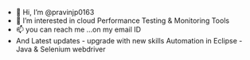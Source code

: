 - 👋 Hi, I’m @pravinjp0163
- 👀 I’m interested in cloud Performance Testing & Monitoring Tools 
- 📫 you can reach me ...on my email ID
- And Latest updates - upgrade with new skills Automation in Eclipse - Java & Selenium webdriver



